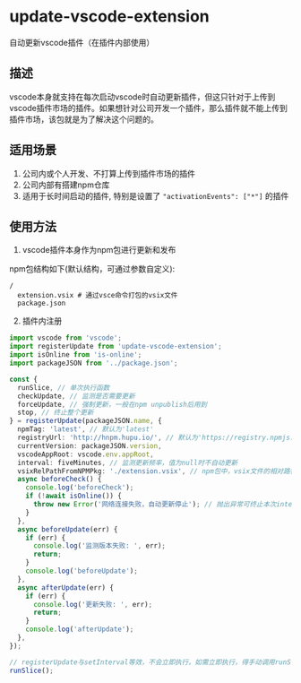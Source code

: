 # update-vscode-extension

自动更新vscode插件（在插件内部使用）

## 描述

vscode本身就支持在每次启动vscode时自动更新插件，但这只针对于上传到vscode插件市场的插件。如果想针对公司开发一个插件，那么插件就不能上传到插件市场，该包就是为了解决这个问题的。

## 适用场景

1. 公司内或个人开发、不打算上传到插件市场的插件
2. 公司内部有搭建npm仓库
3. 适用于长时间启动的插件, 特别是设置了 `"activationEvents": ["*"]` 的插件

## 使用方法

1. vscode插件本身作为npm包进行更新和发布

npm包结构如下(默认结构，可通过参数自定义):
```
/
  extension.vsix # 通过vsce命令打包的vsix文件
  package.json
```

2. 插件内注册

```typescript
import vscode from 'vscode';
import registerUpdate from 'update-vscode-extension';
import isOnline from 'is-online';
import packageJSON from '../package.json';

const {
  runSlice, // 单次执行函数
  checkUpdate, // 监测是否需要更新
  forceUpdate, // 强制更新，一般在npm unpublish后用到
  stop, // 终止整个更新
} = registerUpdate(packageJSON.name, {
  npmTag: 'latest', // 默认为'latest'
  registryUrl: 'http://hnpm.hupu.io/', // 默认为'https://registry.npmjs.org/'
  currentVersion: packageJSON.version,
  vscodeAppRoot: vscode.env.appRoot,
  interval: fiveMinutes, // 监测更新频率，值为null时不自动更新
  vsixRelPathFromNPMPkg: './extension.vsix', // npm包中，vsix文件的相对路径，默认为'./extension.vsix'
  async beforeCheck() {
    console.log('beforeCheck');
    if (!await isOnline()) {
      throw new Error('网络连接失败，自动更新停止'); // 抛出异常可终止本次interval的更新 (注: 下个interval会再次调用beforeCheck)
    }
  },
  async beforeUpdate(err) {
    if (err) {
      console.log('监测版本失败: ', err);
      return;
    }
    console.log('beforeUpdate');
  },
  async afterUpdate(err) {
    if (err) {
      console.log('更新失败: ', err);
      return;
    }
    console.log('afterUpdate');
  },
});

// registerUpdate与setInterval等效，不会立即执行，如需立即执行，得手动调用runSlice
runSlice();
```
